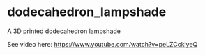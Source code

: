# dodecahedron_lampshade
A 3D printed dodecahedron lampshade

See video here: https://www.youtube.com/watch?v=peLZCcklyeQ
